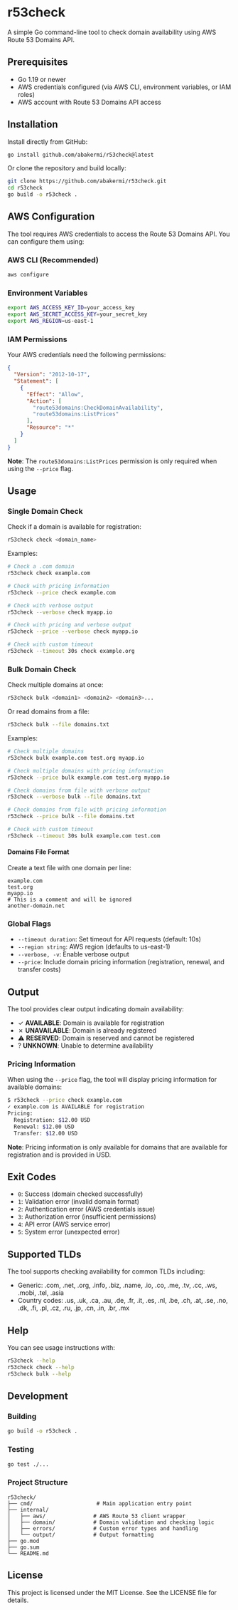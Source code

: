 # r53check

A simple Go command-line tool to check domain availability using AWS Route 53 Domains API.

## Prerequisites

- Go 1.19 or newer
- AWS credentials configured (via AWS CLI, environment variables, or IAM roles)
- AWS account with Route 53 Domains API access

## Installation

Install directly from GitHub:

```sh
go install github.com/abakermi/r53check@latest
```

Or clone the repository and build locally:

```sh
git clone https://github.com/abakermi/r53check.git
cd r53check
go build -o r53check .
```

## AWS Configuration

The tool requires AWS credentials to access the Route 53 Domains API. You can configure them using:

### AWS CLI (Recommended)

```sh
aws configure
```

### Environment Variables

```sh
export AWS_ACCESS_KEY_ID=your_access_key
export AWS_SECRET_ACCESS_KEY=your_secret_key
export AWS_REGION=us-east-1
```

### IAM Permissions

Your AWS credentials need the following permissions:

```json
{
  "Version": "2012-10-17",
  "Statement": [
    {
      "Effect": "Allow",
      "Action": [
        "route53domains:CheckDomainAvailability",
        "route53domains:ListPrices"
      ],
      "Resource": "*"
    }
  ]
}
```

**Note**: The `route53domains:ListPrices` permission is only required when using the `--price` flag.

## Usage

### Single Domain Check

Check if a domain is available for registration:

```sh
r53check check <domain_name>
```

Examples:

```sh
# Check a .com domain
r53check check example.com

# Check with pricing information
r53check --price check example.com

# Check with verbose output
r53check --verbose check myapp.io

# Check with pricing and verbose output
r53check --price --verbose check myapp.io

# Check with custom timeout
r53check --timeout 30s check example.org
```

### Bulk Domain Check

Check multiple domains at once:

```sh
r53check bulk <domain1> <domain2> <domain3>...
```

Or read domains from a file:

```sh
r53check bulk --file domains.txt
```

Examples:

```sh
# Check multiple domains
r53check bulk example.com test.org myapp.io

# Check multiple domains with pricing information
r53check --price bulk example.com test.org myapp.io

# Check domains from file with verbose output
r53check --verbose bulk --file domains.txt

# Check domains from file with pricing information
r53check --price bulk --file domains.txt

# Check with custom timeout
r53check --timeout 30s bulk example.com test.com
```

#### Domains File Format

Create a text file with one domain per line:

```
example.com
test.org
myapp.io
# This is a comment and will be ignored
another-domain.net
```

### Global Flags

- `--timeout duration`: Set timeout for API requests (default: 10s)
- `--region string`: AWS region (defaults to us-east-1)
- `--verbose, -v`: Enable verbose output
- `--price`: Include domain pricing information (registration, renewal, and transfer costs)

## Output

The tool provides clear output indicating domain availability:

- ✓ **AVAILABLE**: Domain is available for registration
- ✗ **UNAVAILABLE**: Domain is already registered
- ⚠ **RESERVED**: Domain is reserved and cannot be registered
- ? **UNKNOWN**: Unable to determine availability

### Pricing Information

When using the `--price` flag, the tool will display pricing information for available domains:

```sh
$ r53check --price check example.com
✓ example.com is AVAILABLE for registration
Pricing:
  Registration: $12.00 USD
  Renewal: $12.00 USD
  Transfer: $12.00 USD
```

**Note**: Pricing information is only available for domains that are available for registration and is provided in USD.

## Exit Codes

- `0`: Success (domain checked successfully)
- `1`: Validation error (invalid domain format)
- `2`: Authentication error (AWS credentials issue)
- `3`: Authorization error (insufficient permissions)
- `4`: API error (AWS service error)
- `5`: System error (unexpected error)

## Supported TLDs

The tool supports checking availability for common TLDs including:

- Generic: .com, .net, .org, .info, .biz, .name, .io, .co, .me, .tv, .cc, .ws, .mobi, .tel, .asia
- Country codes: .us, .uk, .ca, .au, .de, .fr, .it, .es, .nl, .be, .ch, .at, .se, .no, .dk, .fi, .pl, .cz, .ru, .jp, .cn, .in, .br, .mx

## Help

You can see usage instructions with:

```sh
r53check --help
r53check check --help
r53check bulk --help
```

## Development

### Building

```sh
go build -o r53check .
```

### Testing

```sh
go test ./...
```

### Project Structure

```
r53check/
├── cmd/                    # Main application entry point
├── internal/
│   ├── aws/               # AWS Route 53 client wrapper
│   ├── domain/            # Domain validation and checking logic
│   ├── errors/            # Custom error types and handling
│   └── output/            # Output formatting
├── go.mod
├── go.sum
└── README.md
```

## License

This project is licensed under the MIT License. See the LICENSE file for details.
